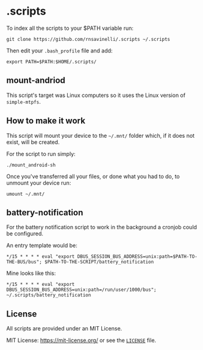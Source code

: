 # .scripts

To index all the scripts to your $PATH variable run:
```
git clone https://github.com/rnsavinelli/.scripts ~/.scripts
```
Then edit your `.bash_profile` file and add:
```
export PATH=$PATH:$HOME/.scripts/
```

## mount-andriod

This script's target was Linux computers so it uses the Linux version of `simple-mtpfs`.

## How to make it work

This script will mount your device to the `~/.mnt/` folder which, if it does not exist, will
be created.

For the script to run simply:
```
./mount_android-sh
```

Once you've transferred all your files, or done what you had to do, to unmount your device run:
```
umount ~/.mnt/
```

## battery-notification

For the battery notification script to work in the background a cronjob could be configured.

An entry template would be:
 ```
*/15 * * * * eval "export DBUS_SESSION_BUS_ADDRESS=unix:path=$PATH-TO-THE-BUS/bus"; $PATH-TO-THE-SCRIPT/battery_notification
 ```

Mine looks like this:
 ```
*/15 * * * * eval "export DBUS_SESSION_BUS_ADDRESS=unix:path=/run/user/1000/bus"; ~/.scripts/battery_notification
 ```

## License

All scripts are provided under an MIT License.

MIT License: <https://mit-license.org/> or see the [`LICENSE`](https://github.com/rnsavinelli/aed/blob/master/LICENSE) file.
